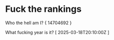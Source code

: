 # Fuck the rankings

Who the hell am I?
{ 14704692 }

What fucking year is it?
[ 2025-03-18T20:10:00Z ]

